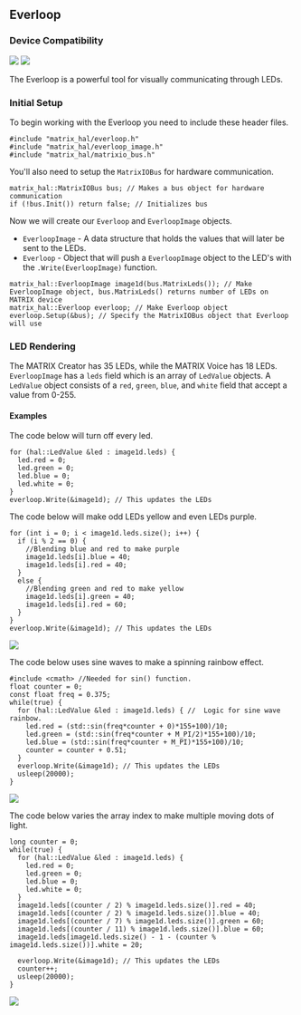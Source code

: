 <h2 style="padding-top:0">Everloop</h2>

### Device Compatibility
<img class="creator-compatibility-icon" src="../../img/creator-icon.svg">
<img class="voice-compatibility-icon" src="../../img/voice-icon.svg">

The Everloop is a powerful tool for visually communicating through LEDs.

### Initial Setup

To begin working with the Everloop you need to include these header files.

```language-cpp
#include "matrix_hal/everloop.h"
#include "matrix_hal/everloop_image.h"
#include "matrix_hal/matrixio_bus.h"
```

You'll also need to setup the `MatrixIOBus` for hardware communication.

```language-cpp
matrix_hal::MatrixIOBus bus; // Makes a bus object for hardware communication
if (!bus.Init()) return false; // Initializes bus
```

Now we will create our `Everloop` and `EverloopImage` objects.

* `EverloopImage` - A data structure that holds the values that will later be sent to the LEDs.
* `Everloop` - Object that will push a `EverloopImage` object to the LED's with the `.Write(EverloopImage)` function.

```language-cpp
matrix_hal::EverloopImage image1d(bus.MatrixLeds()); // Make EverloopImage object, bus.MatrixLeds() returns number of LEDs on MATRIX device
matrix_hal::Everloop everloop; // Make Everloop object
everloop.Setup(&bus); // Specify the MatrixIOBus object that Everloop will use
```
### LED Rendering
The MATRIX Creator has 35 LEDs, while the MATRIX Voice has 18 LEDs.
`EverloopImage` has a `leds` field which is an array of `LedValue` objects.
A `LedValue` object consists of a `red`, `green`, `blue`, and `white` field that accept a value from 0-255.

<h4 style="padding-top: 0">Examples</h4>

The code below will turn off every led.

```language-cpp
for (hal::LedValue &led : image1d.leds) {
  led.red = 0;
  led.green = 0;
  led.blue = 0;
  led.white = 0;
}
everloop.Write(&image1d); // This updates the LEDs
```

The code below will make odd LEDs yellow and even LEDs purple.

```language-cpp
for (int i = 0; i < image1d.leds.size(); i++) {
  if (i % 2 == 0) {
    //Blending blue and red to make purple
    image1d.leds[i].blue = 40; 
    image1d.leds[i].red = 40;
  }
  else {
    //Blending green and red to make yellow
    image1d.leds[i].green = 40; 
    image1d.leds[i].red = 60;
  }
}
everloop.Write(&image1d); // This updates the LEDs
```

![](/matrix-hal/reference/img/purple_yellow_led.jpg)

The code below uses sine waves to make a spinning rainbow effect.

```language-cpp
#include <cmath> //Needed for sin() function.
float counter = 0;
const float freq = 0.375;
while(true) {
  for (hal::LedValue &led : image1d.leds) { //  Logic for sine wave rainbow.
    led.red = (std::sin(freq*counter + 0)*155+100)/10;
    led.green = (std::sin(freq*counter + M_PI/2)*155+100)/10;
    led.blue = (std::sin(freq*counter + M_PI)*155+100)/10;
    counter = counter + 0.51;
  }
  everloop.Write(&image1d); // This updates the LEDs
  usleep(20000);
}
```

![](/matrix-hal/reference/img/rainbow_led.gif)

The code below varies the array index to make multiple moving dots of light.

```language-cpp
long counter = 0;
while(true) {
  for (hal::LedValue &led : image1d.leds) {
    led.red = 0;
    led.green = 0;
    led.blue = 0;
    led.white = 0;
  }
  image1d.leds[(counter / 2) % image1d.leds.size()].red = 40;
  image1d.leds[(counter / 2) % image1d.leds.size()].blue = 40;
  image1d.leds[(counter / 7) % image1d.leds.size()].green = 60;
  image1d.leds[(counter / 11) % image1d.leds.size()].blue = 60;
  image1d.leds[image1d.leds.size() - 1 - (counter % image1d.leds.size())].white = 20;

  everloop.Write(&image1d); // This updates the LEDs
  counter++;
  usleep(20000);
}
```
![](/matrix-hal/reference/img/particles_led.gif)
